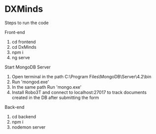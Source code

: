 # DXMinds

Steps to run the code

Front-end
1. cd frontend
2. cd DxMinds
3. npm i
4. ng serve

Start MongoDB Server
1. Open terminal in the path C:\Program Files\MongoDB\Server\4.2\bin
2. Run 'mongod.exe'
3. In the same path Run 'mongo.exe'
4. Install Robo3T and connect to localhost:27017 to track documents created in the DB after submitting the form

Back-end
1. cd backend
2. npm i
3. nodemon server